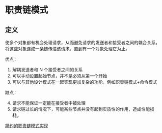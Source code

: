 # 职责链模式

## 定义

使多个对象都有机会处理请求，从而避免请求的发送者和接受者之间的耦合关系，将这些对象连成一条链传递该请求，直到有一个对象处理它为止。

优点：

1. 解耦发送者和 N 个接受者之间的关系
2. 可以手动设置起始节点，并不是必须从第一个开始
3. 可以与其他设计模式在一起实现更加复杂的功能，例如职责链模式+命令模式

缺点：

4. 请求不能保证一定能在接受者中被处理
5. 请求链过长的情况下，可能某些节点并没有起到实质性的作用，造成性能损耗。

[简约的职责链模式实现](https://github.com/paper/Next/blob/master/Next.js)

